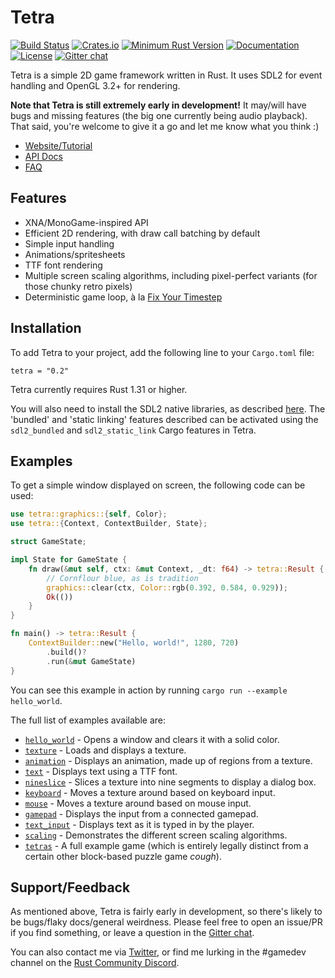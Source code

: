 # Tetra

[![Build Status](https://travis-ci.org/17cupsofcoffee/tetra.svg?branch=master)](https://travis-ci.org/17cupsofcoffee/tetra)
[![Crates.io](https://img.shields.io/crates/v/tetra.svg)](https://crates.io/crates/tetra)
[![Minimum Rust Version](https://img.shields.io/badge/minimum%20rust%20version-1.31-orange.svg)](https://www.rust-lang.org/tools/install)
[![Documentation](https://docs.rs/tetra/badge.svg)](https://docs.rs/tetra)
[![License](https://img.shields.io/crates/l/tetra.svg)](LICENSE)
[![Gitter chat](https://badges.gitter.im/tetra-rs/community.png)](https://gitter.im/tetra-rs/community)

Tetra is a simple 2D game framework written in Rust. It uses SDL2 for event handling and OpenGL 3.2+ for rendering.

**Note that Tetra is still extremely early in development!** It may/will have bugs and missing features (the big one currently being audio playback). That said, you're welcome to give it a go and let me know what you think :)

* [Website/Tutorial](https://tetra.seventeencups.net) 
* [API Docs](https://docs.rs/tetra)
* [FAQ](https://tetra.seventeencups.net/FAQ)

## Features

* XNA/MonoGame-inspired API
* Efficient 2D rendering, with draw call batching by default
* Simple input handling
* Animations/spritesheets
* TTF font rendering
* Multiple screen scaling algorithms, including pixel-perfect variants (for those chunky retro pixels)
* Deterministic game loop, à la [Fix Your Timestep](https://gafferongames.com/post/fix_your_timestep/)

## Installation

To add Tetra to your project, add the following line to your `Cargo.toml` file:

```
tetra = "0.2"
```

Tetra currently requires Rust 1.31 or higher.

You will also need to install the SDL2 native libraries, as described [here](https://github.com/Rust-SDL2/rust-sdl2#user-content-requirements). The 'bundled' and 'static linking' features described can be activated using the `sdl2_bundled` and `sdl2_static_link` Cargo features in Tetra.

## Examples

To get a simple window displayed on screen, the following code can be used:

```rust
use tetra::graphics::{self, Color};
use tetra::{Context, ContextBuilder, State};

struct GameState;

impl State for GameState {
    fn draw(&mut self, ctx: &mut Context, _dt: f64) -> tetra::Result {
        // Cornflour blue, as is tradition
        graphics::clear(ctx, Color::rgb(0.392, 0.584, 0.929));
        Ok(())
    }
}

fn main() -> tetra::Result {
    ContextBuilder::new("Hello, world!", 1280, 720)
        .build()?
        .run(&mut GameState)
}
```

You can see this example in action by running `cargo run --example hello_world`.

The full list of examples available are:

* [`hello_world`](examples/hello_world.rs) - Opens a window and clears it with a solid color.
* [`texture`](examples/texture.rs) - Loads and displays a texture.
* [`animation`](examples/animation.rs) - Displays an animation, made up of regions from a texture.
* [`text`](examples/text.rs) - Displays text using a TTF font.
* [`nineslice`](examples/nineslice.rs) - Slices a texture into nine segments to display a dialog box.
* [`keyboard`](examples/keyboard.rs) - Moves a texture around based on keyboard input.
* [`mouse`](examples/mouse.rs) - Moves a texture around based on mouse input.
* [`gamepad`](examples/gamepad.rs) - Displays the input from a connected gamepad.
* [`text_input`](examples/text_input.rs) - Displays text as it is typed in by the player.
* [`scaling`](examples/scaling.rs) - Demonstrates the different screen scaling algorithms.
* [`tetras`](examples/tetras.rs) - A full example game (which is entirely legally distinct from a certain other block-based puzzle game *cough*).

## Support/Feedback

As mentioned above, Tetra is fairly early in development, so there's likely to be bugs/flaky docs/general weirdness. Please feel free to open an issue/PR if you find something, or leave a question in the [Gitter chat](https://gitter.im/tetra-rs/community).

You can also contact me via [Twitter](https://twitter.com/17cupsofcoffee), or find me lurking in the #gamedev channel on the [Rust Community Discord](https://bit.ly/rust-community).
